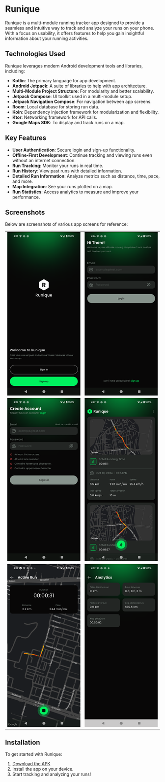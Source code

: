 # Runique

Runique is a multi-module running tracker app designed to provide a seamless and intuitive way to
track and analyze your runs on your phone. With a focus on usability, it offers features to help you
gain insightful information about your running activities.

## Technologies Used

Runique leverages modern Android development tools and libraries, including:

- **Kotlin**: The primary language for app development.
- **Android Jetpack**: A suite of libraries to help with app architecture.
- **Multi-Module Project Structure**: For modularity and better scalability.
- **Jetpack Compose**: UI toolkit used in a multi-module setup.
- **Jetpack Navigation Compose**: For navigation between app screens.
- **Room**: Local database for storing run data.
- **Koin**: Dependency injection framework for modularization and flexibility.
- **Ktor**: Networking framework for API calls.
- **Google Maps SDK**: To display and track runs on a map.

## Key Features

- **User Authentication**: Secure login and sign-up functionality.
- **Offline-First Development**: Continue tracking and viewing runs even without an internet
  connection.
- **Run Tracking**: Monitor your runs in real time.
- **Run History**: View past runs with detailed information.
- **Detailed Run Information**: Analyze metrics such as distance, time, pace, and more.
- **Map Integration**: See your runs plotted on a map.
- **Run Statistics**: Access analytics to measure and improve your performance.

## Screenshots

Below are screenshots of various app screens for reference:

<table>
  <tr>
    <td>
      <img src="intro.png" alt="Intro" width="400"/>
    </td>
    <td>
      <img src="login.png" alt="Login" width="400"/>
    </td>
  </tr>
  <tr>
    <td>
      <img src="sign-up.png" alt="Sign Up" width="400"/>
    </td>
    <td>
      <img src="run_overview.png" alt="Run Overview" width="400"/>
    </td>
  </tr>
  <tr>
    <td>
      <img src="run.png" alt="Run" width="400"/>
    </td>
    <td>
      <img src="analytics.png" alt="Analytics" width="400"/>
    </td>
  </tr>
</table>

## Installation

To get started with Runique:

1. [Download the APK](analytics_feature-debug.apk)
2. Install the app on your device.
3. Start tracking and analyzing your runs!